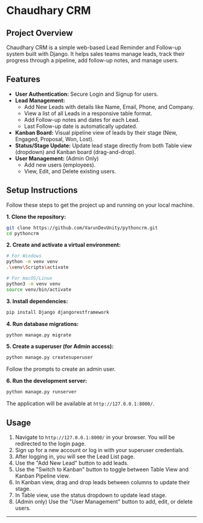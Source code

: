 # Chaudhary CRM

## Project Overview

Chaudhary CRM is a simple web-based Lead Reminder and Follow-up system built with Django. It helps sales teams manage leads, track their progress through a pipeline, add follow-up notes, and manage users.

## Features

-   **User Authentication:** Secure Login and Signup for users.
-   **Lead Management:**
    -   Add New Leads with details like Name, Email, Phone, and Company.
    -   View a list of all Leads in a responsive table format.
    -   Add Follow-up notes and dates for each Lead.
    -   Last Follow-up date is automatically updated.
-   **Kanban Board:** Visual pipeline view of leads by their stage (New, Engaged, Proposal, Won, Lost).
-   **Status/Stage Update:** Update lead stage directly from both Table view (dropdown) and Kanban board (drag-and-drop).
-   **User Management:** (Admin Only)
    -   Add new users (employees).
    -   View, Edit, and Delete existing users.

## Setup Instructions

Follow these steps to get the project up and running on your local machine.

**1. Clone the repository:**

```bash
git clone https://github.com/VarunDevUnity/pythoncrm.git
cd pythoncrm
```

**2. Create and activate a virtual environment:**

```bash
# For Windows
python -m venv venv
.\venv\Scripts\activate

# For macOS/Linux
python3 -m venv venv
source venv/bin/activate
```

**3. Install dependencies:**

```bash
pip install Django djangorestframework
```

**4. Run database migrations:**

```bash
python manage.py migrate
```

**5. Create a superuser (for Admin access):**

```bash
python manage.py createsuperuser
```
Follow the prompts to create an admin user.

**6. Run the development server:**

```bash
python manage.py runserver
```

The application will be available at `http://127.0.0.1:8000/`.

## Usage

1.  Navigate to `http://127.0.0.1:8000/` in your browser. You will be redirected to the login page.
2.  Sign up for a new account or log in with your superuser credentials.
3.  After logging in, you will see the Lead List page.
4.  Use the "Add New Lead" button to add leads.
5.  Use the "Switch to Kanban" button to toggle between Table View and Kanban Pipeline view.
6.  In Kanban view, drag and drop leads between columns to update their stage.
7.  In Table view, use the status dropdown to update lead stage.
8.  (Admin only) Use the "User Management" button to add, edit, or delete users.

--- 